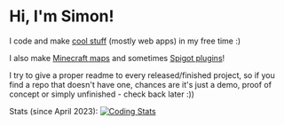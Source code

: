 # Hi, I'm Simon!

I code and make [cool stuff](https://simondmc.com/websites) (mostly web apps) in my free time :)

I also make [Minecraft maps](https://simondmc.com/maps) and sometimes [Spigot plugins](https://simondmc.com/plugins)!

I try to give a proper readme to every released/finished project, so if you find a repo that doesn't have one, chances are it's just a demo, proof of concept or simply unfinished - check back later :))

Stats (since April 2023):
[![Coding Stats](https://github-readme-stats.vercel.app/api/wakatime?username=SimonDMC&langs_count=6&hide_title=true&theme=github_dark)](https://github.com/anuraghazra/github-readme-stats)
